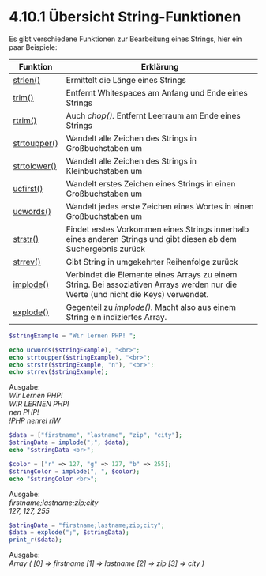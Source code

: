 # 4.10.1 Übersicht String-Funktionen

Es gibt verschiedene Funktionen zur Bearbeitung eines Strings, hier ein paar Beispiele:


| Funktion | Erklärung |
|----------|-----------|
| [strlen()](https://www.php.net/manual/de/function.strlen.php) | Ermittelt die Länge eines Strings |
| [trim()](https://php.net/manual/de/function.trim.php) | Entfernt Whitespaces am Anfang und Ende eines Strings |
| [rtrim()](http://php.net/manual/de/function.rtrim.php) | Auch *chop().* Entfernt Leerraum am Ende eines Strings |
| [strtoupper()](https://php.net/manual/de/function.strtoupper.php) | Wandelt alle Zeichen des Strings in Großbuchstaben um |
| [strtolower()](https://php.net/manual/de/function.strtolower.php) | Wandelt alle Zeichen des Strings in Kleinbuchstaben um |
| [ucfirst()](https://php.net/manual/de/function.ucfirst.php) | Wandelt erstes Zeichen eines Strings in einen Großbuchstaben um |
| [ucwords()](https://php.net/manual/de/function.ucwords.php) | Wandelt jedes erste Zeichen eines Wortes in einen Großbuchstaben um |
| [strstr()](https://php.net/manual/de/function.strstr.php) | Findet erstes Vorkommen eines Strings innerhalb eines anderen Strings und gibt diesen ab dem Suchergebnis zurück |
| [strrev()](https://php.net/manual/de/function.strrev.php) | Gibt String in umgekehrter Reihenfolge zurück |
| [implode()](https://php.net/manual/de/function.implode.php) | Verbindet die Elemente eines Arrays zu einem String. Bei assoziativen Arrays werden nur die Werte (und nicht die Keys) verwendet. |
| [explode()](https://php.net/manual/de/function.explode.php) | Gegenteil zu *implode().* Macht also aus einem String ein indiziertes Array. |

```php linenums="1"
$stringExample = "Wir lernen PHP! ";

echo ucwords($stringExample), "<br>";
echo strtoupper($stringExample), "<br>";
echo strstr($stringExample, "n"), "<br>";
echo strrev($stringExample);
```

Ausgabe:<br>
*Wir Lernen PHP!*<br>
*WIR LERNEN PHP!*<br>
*nen PHP!*<br>
*!PHP nenrel riW*

```php linenums="1"
$data = ["firstname", "lastname", "zip", "city"];
$stringData = implode(";", $data);
echo "$stringData <br>";

$color = ["r" => 127, "g" => 127, "b" => 255];
$stringColor = implode(", ", $color);
echo "$stringColor <br>";
```

Ausgabe:<br>
*firstname;lastname;zip;city*<br> 
*127, 127, 255*


```php linenums="1"
$stringData = "firstname;lastname;zip;city";
$data = explode(";", $stringData);
print_r($data);
```

Ausgabe:<br>
*Array ( [0] => firstname [1] => lastname [2] => zip [3] => city )*
